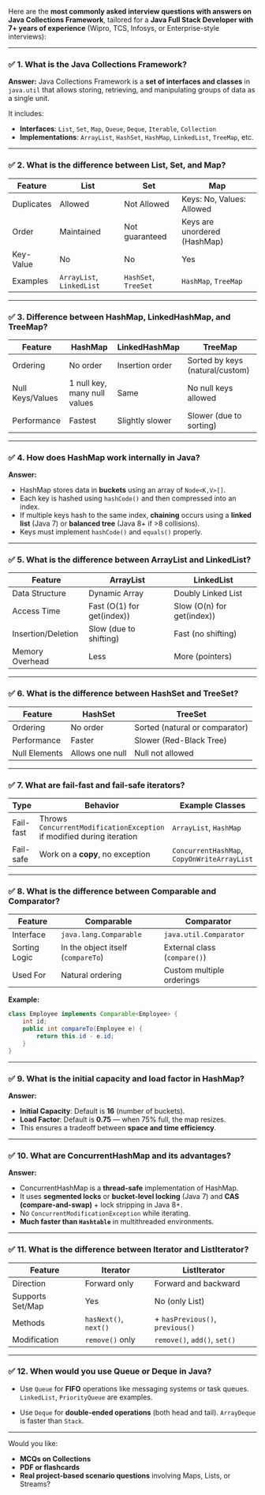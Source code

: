 Here are the **most commonly asked interview questions with answers on Java Collections Framework**, tailored for a **Java Full Stack Developer with 7+ years of experience** (Wipro, TCS, Infosys, or Enterprise-style interviews):

---

### ✅ **1. What is the Java Collections Framework?**

**Answer:**
Java Collections Framework is a **set of interfaces and classes** in `java.util` that allows storing, retrieving, and manipulating groups of data as a single unit.

It includes:

* **Interfaces**: `List`, `Set`, `Map`, `Queue`, `Deque`, `Iterable`, `Collection`
* **Implementations**: `ArrayList`, `HashSet`, `HashMap`, `LinkedList`, `TreeMap`, etc.

---

### ✅ **2. What is the difference between List, Set, and Map?**

| Feature    | List                      | Set                  | Map                          |
| ---------- | ------------------------- | -------------------- | ---------------------------- |
| Duplicates | Allowed                   | Not Allowed          | Keys: No, Values: Allowed    |
| Order      | Maintained                | Not guaranteed       | Keys are unordered (HashMap) |
| Key-Value  | No                        | No                   | Yes                          |
| Examples   | `ArrayList`, `LinkedList` | `HashSet`, `TreeSet` | `HashMap`, `TreeMap`         |

---

### ✅ **3. Difference between HashMap, LinkedHashMap, and TreeMap?**

| Feature          | HashMap                      | LinkedHashMap   | TreeMap                         |
| ---------------- | ---------------------------- | --------------- | ------------------------------- |
| Ordering         | No order                     | Insertion order | Sorted by keys (natural/custom) |
| Null Keys/Values | 1 null key, many null values | Same            | No null keys allowed            |
| Performance      | Fastest                      | Slightly slower | Slower (due to sorting)         |

---

### ✅ **4. How does HashMap work internally in Java?**

**Answer:**

* HashMap stores data in **buckets** using an array of `Node<K,V>[]`.
* Each key is hashed using `hashCode()` and then compressed into an index.
* If multiple keys hash to the same index, **chaining** occurs using a **linked list** (Java 7) or **balanced tree** (Java 8+ if >8 collisions).
* Keys must implement `hashCode()` and `equals()` properly.

---

### ✅ **5. What is the difference between ArrayList and LinkedList?**

| Feature            | ArrayList                  | LinkedList                 |
| ------------------ | -------------------------- | -------------------------- |
| Data Structure     | Dynamic Array              | Doubly Linked List         |
| Access Time        | Fast (O(1) for get(index)) | Slow (O(n) for get(index)) |
| Insertion/Deletion | Slow (due to shifting)     | Fast (no shifting)         |
| Memory Overhead    | Less                       | More (pointers)            |

---

### ✅ **6. What is the difference between HashSet and TreeSet?**

| Feature       | HashSet         | TreeSet                        |
| ------------- | --------------- | ------------------------------ |
| Ordering      | No order        | Sorted (natural or comparator) |
| Performance   | Faster          | Slower (Red-Black Tree)        |
| Null Elements | Allows one null | Null not allowed               |

---

### ✅ **7. What are fail-fast and fail-safe iterators?**

| Type      | Behavior                                                              | Example Classes                             |
| --------- | --------------------------------------------------------------------- | ------------------------------------------- |
| Fail-fast | Throws `ConcurrentModificationException` if modified during iteration | `ArrayList`, `HashMap`                      |
| Fail-safe | Work on a **copy**, no exception                                      | `ConcurrentHashMap`, `CopyOnWriteArrayList` |

---

### ✅ **8. What is the difference between Comparable and Comparator?**

| Feature       | Comparable                         | Comparator                   |
| ------------- | ---------------------------------- | ---------------------------- |
| Interface     | `java.lang.Comparable`             | `java.util.Comparator`       |
| Sorting Logic | In the object itself (`compareTo`) | External class (`compare()`) |
| Used For      | Natural ordering                   | Custom multiple orderings    |

**Example:**

```java
class Employee implements Comparable<Employee> {
    int id;
    public int compareTo(Employee e) {
        return this.id - e.id;
    }
}
```

---

### ✅ **9. What is the initial capacity and load factor in HashMap?**

**Answer:**

* **Initial Capacity**: Default is **16** (number of buckets).
* **Load Factor**: Default is **0.75** — when 75% full, the map resizes.
* This ensures a tradeoff between **space and time efficiency**.

---

### ✅ **10. What are ConcurrentHashMap and its advantages?**

**Answer:**

* ConcurrentHashMap is a **thread-safe** implementation of HashMap.
* It uses **segmented locks** or **bucket-level locking** (Java 7) and **CAS (compare-and-swap)** + lock stripping in Java 8+.
* No `ConcurrentModificationException` while iterating.
* **Much faster than `Hashtable`** in multithreaded environments.

---

### ✅ **11. What is the difference between Iterator and ListIterator?**

| Feature          | Iterator              | ListIterator                    |
| ---------------- | --------------------- | ------------------------------- |
| Direction        | Forward only          | Forward and backward            |
| Supports Set/Map | Yes                   | No (only List)                  |
| Methods          | `hasNext()`, `next()` | + `hasPrevious()`, `previous()` |
| Modification     | `remove()` only       | `remove()`, `add()`, `set()`    |

---

### ✅ **12. When would you use Queue or Deque in Java?**

* Use `Queue` for **FIFO** operations like messaging systems or task queues.
  `LinkedList`, `PriorityQueue` are examples.

* Use `Deque` for **double-ended operations** (both head and tail).
  `ArrayDeque` is faster than `Stack`.

---

Would you like:

* **MCQs on Collections**
* **PDF or flashcards**
* **Real project-based scenario questions** involving Maps, Lists, or Streams?
